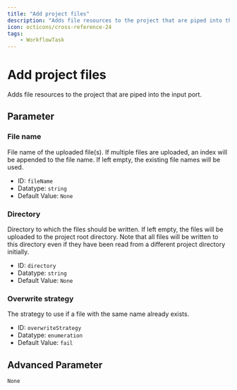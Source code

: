 ```yaml
---
title: "Add project files"
description: "Adds file resources to the project that are piped into the input port."
icon: octicons/cross-reference-24
tags: 
    - WorkflowTask
---
```

# Add project files
<!-- This file was generated - DO NOT CHANGE IT MANUALLY -->



Adds file resources to the project that are piped into the input port.


## Parameter

### File name

File name of the uploaded file(s). If multiple files are uploaded, an index will be appended to the file name. If left empty, the existing file names will be used.

- ID: `fileName`
- Datatype: `string`
- Default Value: `None`



### Directory

Directory to which the files should be written. If left empty, the files will be uploaded to the project root directory. Note that all files will be written to this directory even if they have been read from a different project directory initially.

- ID: `directory`
- Datatype: `string`
- Default Value: `None`



### Overwrite strategy

The strategy to use if a file with the same name already exists.

- ID: `overwriteStrategy`
- Datatype: `enumeration`
- Default Value: `fail`





## Advanced Parameter

`None`